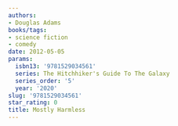 ```yaml
---
authors:
- Douglas Adams
books/tags:
- science fiction
- comedy
date: 2012-05-05
params:
  isbn13: '9781529034561'
  series: The Hitchhiker's Guide To The Galaxy
  series_order: '5'
  year: '2020'
slug: '9781529034561'
star_rating: 0
title: Mostly Harmless
---
```


<!--more-->